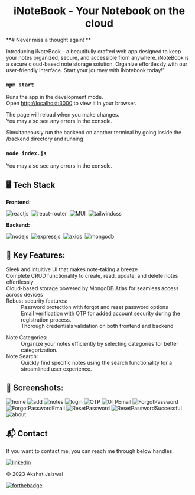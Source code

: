 <h1 align="center">iNoteBook - Your Notebook on the cloud</h1>

<p>
**# Never miss a thought again!  **

Introducing iNoteBook – a beautifully crafted web app designed to keep your notes organized, secure, and accessible from anywhere. iNoteBook is a secure cloud-based note storage solution. Organize effortlessly with our user-friendly interface. Start your journey with iNotebook today!"</p>

<!-- [Visit Now]() 🚀 -->
### `npm start`

Runs the app in the development mode.\
Open [http://localhost:3000](http://localhost:3000) to view it in your browser.

The page will reload when you make changes.\
You may also see any errors in the console.

Simultaneously run the backend on another terminal by going inside the /backend directory and running
### `node index.js`
You may also see any errors in the console.

## 🖥️ Tech Stack
**Frontend:**

![reactjs](https://img.shields.io/badge/React-20232A?style=for-the-badge&logo=react&logoColor=61DAFB)&nbsp;
![react-router](https://img.shields.io/badge/React_Router-CA4245?style=for-the-badge&logo=react-router&logoColor=white)&nbsp;
![MUI](https://img.shields.io/badge/Material--UI-0081CB?style=for-the-badge&logo=material-ui&logoColor=white)&nbsp;
![tailwindcss](https://img.shields.io/badge/Tailwind_CSS-38B2AC?style=for-the-badge&logo=tailwind-css&logoColor=white)&nbsp;

**Backend:**

![nodejs](https://img.shields.io/badge/Node.js-43853D?style=for-the-badge&logo=node.js&logoColor=white)&nbsp;
![expressjs](https://img.shields.io/badge/Express.js-F7DF1E?style=for-the-badge&logo=express&logoColor=black)&nbsp;
![axios](https://img.shields.io/badge/Axios-20232A?style=for-the-badge&logo=axios&logoColor=61DAFB)&nbsp;
![mongodb](https://img.shields.io/badge/MongoDB-%234ea94b.svg?style=for-the-badge&logo=mongodb&logoColor=white)&nbsp;



## 📌 Key Features:
<dl>
<dt>Sleek and intuitive UI that makes note-taking a breeze</dd>

<dt>Complete CRUD functionality to create, read, update, and delete notes effortlessly</dt>

<dt>Cloud-based storage powered by MongoDB Atlas for seamless access across devices</dt>

<dt>Robust security features:</dt>
<dd> Password protection with forgot and reset password options</dd>
<dd> Email verification with OTP for added account security during the registration process.</dd>
<dd> Thorough credentials validation on both frontend and backend ️</dd>
</dl>
<dt> Note Categories: </dt><dd> Organize your notes efficiently by selecting categories for better categorization.</dd>
</dl>
<dt>Note Search: </dt><dd> Quickly find specific notes using the search functionality for a streamlined user experience.</dd>
</dl>

## 📌 Screenshots:
![home](/img/Empty.png)
![add](/img/addnote.png)
![notes](/img/notes.png)
![login](/img/Login.png)
![OTP](/img/OTP.png)
![OTPEmail](/img/OTPEmail.png)
![ForgotPassword](/img/ForgotPassword.png)
![ForgotPasswordEmail](/img/ForgotPasswordEmail.png)
![ResetPassword](/img/ResetPassword.png)
![ResetPasswordSuccessful](/img/ResetPasswordSuccessful.png)
![about](/img/About.png)


<h2>📬 Contact</h2>

If you want to contact me, you can reach me through below handles.

[![linkedin](https://img.shields.io/badge/LinkedIn-0077B5?style=for-the-badge&logo=linkedin&logoColor=white)](https://www.linkedin.com/in/akshat-jaiswal-4664a2197)

© 2023 Akshat Jaiswal

[![forthebadge](https://forthebadge.com/images/badges/built-with-love.svg)](https://forthebadge.com)


